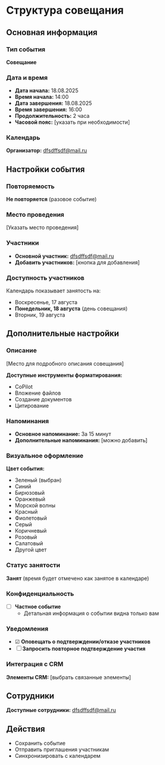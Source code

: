 # Структура совещания

## Основная информация

### Тип события
**Совещание**

### Дата и время
- **Дата начала:** 18.08.2025
- **Время начала:** 14:00
- **Дата завершения:** 18.08.2025  
- **Время завершения:** 16:00
- **Продолжительность:** 2 часа
- **Часовой пояс:** [указать при необходимости]

### Календарь
**Организатор:** dfsdffsdf@mail.ru

## Настройки события

### Повторяемость
**Не повторяется** (разовое событие)

### Место проведения
[Указать место проведения]

### Участники
- **Основной участник:** dfsdffsdf@mail.ru
- **Добавить участников:** [кнопка для добавления]

### Доступность участников
Календарь показывает занятость на:
- Воскресенье, 17 августа
- **Понедельник, 18 августа** (день совещания)
- Вторник, 19 августа

## Дополнительные настройки

### Описание
[Место для подробного описания совещания]

**Доступные инструменты форматирования:**
- CoPilot
- Вложение файлов
- Создание документов
- Цитирование

### Напоминания
- **Основное напоминание:** За 15 минут
- **Дополнительные напоминания:** [можно добавить]

### Визуальное оформление
**Цвет события:** 
- Зеленый (выбран)
- Синий
- Бирюзовый  
- Оранжевый
- Морской волны
- Красный
- Фиолетовый
- Серый
- Коричневый
- Розовый
- Салатовый
- Другой цвет

### Статус занятости
**Занят** (время будет отмечено как занятое в календаре)

### Конфиденциальность
- ☐ **Частное событие**
  - Детальная информация о событии видна только вам

### Уведомления
- ☑ **Оповещать о подтверждении/отказе участников**
- ☐ **Запросить повторное подтверждение участия**

### Интеграция с CRM
**Элементы CRM:** [выбрать связанные элементы]

## Сотрудники
**Доступные сотрудники:** dfsdffsdf@mail.ru

## Действия
- Сохранить событие
- Отправить приглашения участникам
- Синхронизировать с календарем